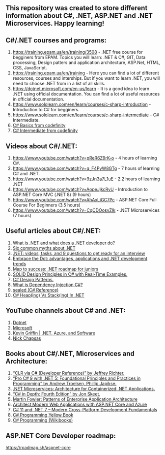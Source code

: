 ## This repository was created to store different information about C#, .NET, ASP.NET and .NET Microservices. Happy learning!

## C#/.NET courses and programs:
1. https://training.epam.ua/en/training/3508 - .NET free course for begginers from EPAM. Topics you will learn: .NET & C#, GIT, Data processing, Design patters and application architecture, ASP.Net, HTML, CSS, JavaScript.
2. https://training.epam.ua/en/training - Here you can find a lot of different resources, courses and interships. But if you want to learn .NET, you will need to choose .NET from in a list of all skills.
3. https://dotnet.microsoft.com/en-us/learn - It is a good idea to learn .NET using official documentation. You can find a lot of useful resources in official documentation.
4. https://www.sololearn.com/en/learn/courses/c-sharp-introduction - Introduction to C# for begginers.
5. https://www.sololearn.com/en/learn/courses/c-sharp-intermediate - C# Intermediate.
6. [C# Basics from codefinity](https://codefinity.com/courses/v2/5e212c93-7f58-440d-b0d3-1446fb2b42b3)
7. [C# Intermediate from codefinity](https://codefinity.com/courses/v2/ff3a339c-e15a-4df1-a3e0-19818bcc7104)

## Videos about C#/.NET:
1. https://www.youtube.com/watch?v=pReR6Z9rK-o - 4 hours of learning C#.
2. https://www.youtube.com/watch?v=q_F4PyW8GTg - 7 hours of learning C# and .NET.
3. https://www.youtube.com/watch?v=9zJn3a7L1uE - 2.2 hours of learning .NET
4. https://www.youtube.com/watch?v=AopeJjkcRvU - Introduction to ASP.NET Core MVC (.NET 8) (9 hours)
5. https://www.youtube.com/watch?v=AhAxLiGC7Pc - ASP.NET Core Full Course For Beginners (3.5 hours)
6. https://www.youtube.com/watch?v=CqCDOosvZIk - .NET Microservices (7 hours)

## Useful articles about C#/.NET:
1. [What is .NET and what does a .NET developer do?](https://training.epam.ua/en/blog/301?lang=ua)
2. [Six common myths about .NET](https://training.epam.ua/en/blog/567?lang=ua)
3. [.NET: videos, tasks, and 9 questions to get ready for an interview](https://training.epam.ua/en/blog/191?lang=ua)
4. [Embrace the Dot: advantages, applications and .NET development trends](https://training.epam.ua/en/blog/507?lang=ua)
5. [Map to success: .NET roadmap for juniors](https://training.epam.ua/en/blog/580?lang=ua)
6. [SOLID Design Principles in C# with Real-Time Examples.](https://dotnettutorials.net/course/solid-design-principles/#:~:text=SOLID%20principles%20represent%20five%20design%20principles%20that%20basically,Open-Closed%20Principle%20which%20is%20also%20known%20as%20OSP.)
7. [C# Design Patterns.](https://www.dofactory.com/net/design-patterns)
8. [What is Dependency Injection C#?](https://stackify.com/dependency-injection-c-sharp/)
9. [sealed (C# Reference)](https://learn.microsoft.com/en-us/dotnet/csharp/language-reference/keywords/sealed)
10. [C# Heap(ing) Vs Stack(ing) In .NET](https://www.c-sharpcorner.com/article/C-Sharp-heaping-vs-stacking-in-net-part-i/)

## YouTube channels about C# and .NET:
1. [Dotnet](https://www.youtube.com/@dotnet/featured)
2. [Microsoft](https://www.youtube.com/@MicrosoftDeveloper/featured)
3. [Kevin Griffin | .NET, Azure, and Software](https://www.youtube.com/@ConsultWithGriff/featured)
4. [Nick Chapsas](https://www.youtube.com/channel/UCrkPsvLGln62OMZRO6K-llg)

## Books about C#/.NET, Microservices and Architecture:
1. [“CLR via C# (Developer Reference)” by Jeffrey Richter.](https://www.amazon.com/CLR-via-4th-Developer-Reference/dp/0735667454)
2. [“Pro C# 9 with .NET 5: Foundational Principles and Practices in Programming” by Andrew Troelsen, Phillip Japikse.](https://www.amazon.com/Pro-NET-Foundational-Principles-Programming/dp/1484269381)
3. [.NET Microservices: Architecture for Containerized .NET Applications.](https://learn.microsoft.com/en-us/dotnet/architecture/microservices/)
4. [“C# in Depth: Fourth Edition” by Jon Skeet.](https://www.amazon.com/C-Depth-Jon-Skeet/dp/1617294535)
5. [Martin Fowler: Patterns of Enterprise Application Architecture](https://www.amazon.com/Patterns-Enterprise-Application-Architecture-Martin/dp/0321127420)
6. [Architect Modern Web Applications with ASP.NET Core and Azure](https://learn.microsoft.com/en-us/dotnet/architecture/modern-web-apps-azure/common-web-application-architectures)
7. [C# 11 and .NET 7 – Modern Cross-Platform Development Fundamentals](https://www.amazon.com/11-NET-Cross-Platform-Development-Fundamentals-ebook/dp/B0B7SKMDYQ/ref=sr_1_2?crid=2JSZXA0AYHDA2&keywords=c%23&qid=1681909182&s=digital-text&sprefix=c+%2Cdigital-text%2C170&sr=1-2)
8. [C# Programming Yellow Book](https://www.amazon.com/C-Programming-Yellow-Book-ebook/dp/B00HNSGM9A/ref=sr_1_1?crid=OKWQ4QDGAEHG&dib=eyJ2IjoiMSJ9.8po-AAfjtU-X_G3CR47nwq6ihHSASGRf2PoUJqWXQNgev-Wb4RYateSIEwIFPZL2AzxQ9sDhcJHGZHbzalM48_bCg4sosWFVp6VyjIy7eg0.k89lPoTe_khUbShGMIDCySMV7S5u1cjQg9udJBScXPQ&dib_tag=se&keywords=C%23+Programming+Yellow+Book&qid=1711232691&s=books&sprefix=c+programming+yellow+book%2Cstripbooks-intl-ship%2C392&sr=1-1)
9. [C# Programming (Wikibooks)](https://en.wikibooks.org/wiki/C_Sharp_Programming)

## ASP.NET Core Developer roadmap:
https://roadmap.sh/aspnet-core
